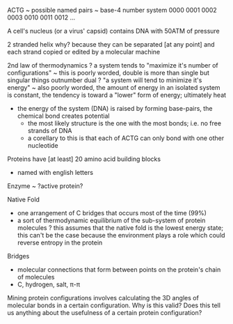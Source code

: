 ACTG ~ possible named pairs
~ base-4 number system
  0000
  0001
  0002
  0003
  0010
  0011
  0012
  ...

A cell's nucleus (or a virus' capsid) contains DNA with 50ATM of pressure


2 stranded helix
  why?  because they can be separated [at any point] and each strand copied or edited by a molecular machine


2nd law of thermodynamics
? a system tends to "maximize it's number of configurations"
  ~ this is poorly worded, double is more than single but singular things outnumber dual
? "a system will tend to minimize it's energy"
  ~ also poorly worded, the amount of energy in an isolated system is constant, the tendency is toward a "lower" form of energy; ultimately heat
- the energy of the system (DNA) is raised by forming base-pairs, the chemical bond creates potential
  - the most likely structure is the one with the most bonds; i.e. no free strands of DNA
  - a corellary to this is that each of ACTG can only bond with one other nucleotide
  

Proteins have [at least] 20 amino acid building blocks
- named with english letters

Enzyme ~ ?active protein?

Native Fold
- one arrangement of C bridges that occurs most of the time (99%)
- a sort of thermodynamic equilibrium of the sub-system of protein molecules
  ? this assumes that the native fold is the lowest energy state; this can't be the case because the environment plays a role which could reverse entropy in the protein

Bridges
- molecular connections that form between points on the protein's chain of molecules
- C, hydrogen, salt, &pi;-&pi;

Mining protein configurations involves calculating the 3D angles of molecular bonds in a certain configuration.  Why is this valid?  Does this tell us anything about the usefulness of a certain protein configuration?

